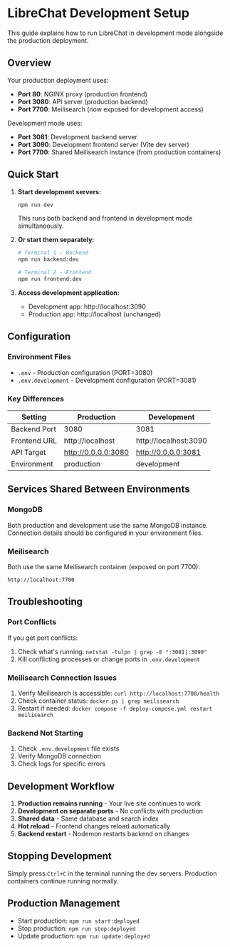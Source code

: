 # LibreChat Development Setup

This guide explains how to run LibreChat in development mode alongside the production deployment.

## Overview

Your production deployment uses:
- **Port 80**: NGINX proxy (production frontend)
- **Port 3080**: API server (production backend)
- **Port 7700**: Meilisearch (now exposed for development access)

Development mode uses:
- **Port 3081**: Development backend server
- **Port 3090**: Development frontend server (Vite dev server)
- **Port 7700**: Shared Meilisearch instance (from production containers)

## Quick Start

1. **Start development servers:**
   ```bash
   npm run dev
   ```
   This runs both backend and frontend in development mode simultaneously.

2. **Or start them separately:**
   ```bash
   # Terminal 1 - Backend
   npm run backend:dev
   
   # Terminal 2 - Frontend  
   npm run frontend:dev
   ```

3. **Access development application:**
   - Development app: http://localhost:3090
   - Production app: http://localhost (unchanged)

## Configuration

### Environment Files
- `.env` - Production configuration (PORT=3080)
- `.env.development` - Development configuration (PORT=3081)

### Key Differences
| Setting | Production | Development |
|---------|------------|-------------|
| Backend Port | 3080 | 3081 |
| Frontend URL | http://localhost | http://localhost:3090 |
| API Target | http://0.0.0.0:3080 | http://0.0.0.0:3081 |
| Environment | production | development |

## Services Shared Between Environments

### MongoDB
Both production and development use the same MongoDB instance.
Connection details should be configured in your environment files.

### Meilisearch
Both use the same Meilisearch container (exposed on port 7700):
```
http://localhost:7700
```

## Troubleshooting

### Port Conflicts
If you get port conflicts:
1. Check what's running: `netstat -tulpn | grep -E ":3081|:3090"`
2. Kill conflicting processes or change ports in `.env.development`

### Meilisearch Connection Issues
1. Verify Meilisearch is accessible: `curl http://localhost:7700/health`
2. Check container status: `docker ps | grep meilisearch`
3. Restart if needed: `docker compose -f deploy-compose.yml restart meilisearch`

### Backend Not Starting
1. Check `.env.development` file exists
2. Verify MongoDB connection
3. Check logs for specific errors

## Development Workflow

1. **Production remains running** - Your live site continues to work
2. **Development on separate ports** - No conflicts with production
3. **Shared data** - Same database and search index
4. **Hot reload** - Frontend changes reload automatically
5. **Backend restart** - Nodemon restarts backend on changes

## Stopping Development

Simply press `Ctrl+C` in the terminal running the dev servers. Production containers continue running normally.

## Production Management

- Start production: `npm run start:deployed`
- Stop production: `npm run stop:deployed`
- Update production: `npm run update:deployed`
